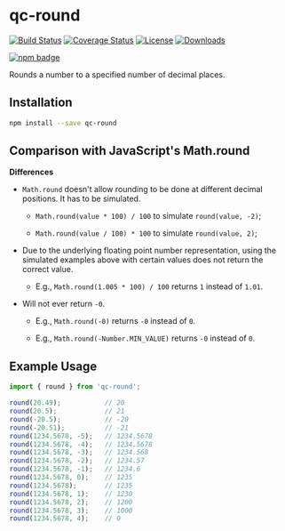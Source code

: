 # qc-round

[![Build Status][travis-svg]][travis-url]
[![Coverage Status][coverage-image]][coverage-url]
[![License][license-image]][license-url]
[![Downloads][downloads-image]][downloads-url]

[![npm badge][npm-badge-png]][package-url]

Rounds a number to a specified number of decimal places.


## Installation

```sh
npm install --save qc-round
```


## Comparison with JavaScript's Math.round

**Differences**

* `Math.round` doesn't allow rounding to be done at different decimal positions.
  It has to be simulated.

  - `Math.round(value * 100) / 100` to simulate `round(value, -2)`;

  - `Math.round(value / 100) * 100` to simulate `round(value, 2)`;

* Due to the underlying floating point number representation, using the simulated
  examples above with certain values does not return the correct value.

  - E.g., `Math.round(1.005 * 100) / 100` returns `1` instead of `1.01`.

* Will not ever return `-0`.

  - E.g., `Math.round(-0)` returns `-0` instead of `0`.

  - E.g., `Math.round(-Number.MIN_VALUE)` returns `-0` instead of `0`.

## Example Usage

```js
import { round } from 'qc-round';

round(20.49);           // 20
round(20.5);            // 21
round(-20.5);           // -20
round(-20.51);          // -21
round(1234.5678, -5);   // 1234.5678
round(1234.5678, -4);   // 1234.5678
round(1234.5678, -3);   // 1234.568
round(1234.5678, -2);   // 1234.57
round(1234.5678, -1);   // 1234.6
round(1234.5678, 0);    // 1235
round(1234.5678);       // 1235
round(1234.5678, 1);    // 1230
round(1234.5678, 2);    // 1200
round(1234.5678, 3);    // 1000
round(1234.5678, 4);    // 0
```


[coverage-image]: https://coveralls.io/repos/github/hypersoftllc/qc-round/badge.svg?branch=master
[coverage-url]: https://coveralls.io/github/hypersoftllc/qc-round?branch=master
[downloads-image]: http://img.shields.io/npm/dm/qc-round.svg
[downloads-url]: http://npm-stat.com/charts.html?package=qc-round
[license-image]: http://img.shields.io/npm/l/qc-round.svg
[license-url]: LICENSE
[package-url]: https://npmjs.org/package/qc-round
[npm-badge-png]: https://nodei.co/npm/qc-round.png?downloads=true&stars=true
[travis-svg]: https://travis-ci.org/hypersoftllc/qc-round.svg?branch=master
[travis-url]: https://travis-ci.org/hypersoftllc/qc-round
